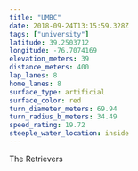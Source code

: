 ```yaml
---
title: "UMBC"
date: 2018-09-24T13:15:59.328Z
tags: ["university"]
latitude: 39.2503712
longitude: -76.7074169
elevation_meters: 39
distance_meters: 400
lap_lanes: 8
home_lanes: 8
surface_type: artificial
surface_color: red
turn_diameter_meters: 69.94
turn_radius_b_meters: 34.49
speed_rating: 19.72
steeple_water_location: inside
---
```


The Retrievers
